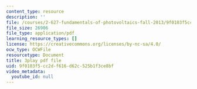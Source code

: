 ```yaml
---
content_type: resource
description: ''
file: /courses/2-627-fundamentals-of-photovoltaics-fall-2013/9f0103f5cc2df616d62c525b1f3ce8bf_k12GMjtN8aA.pdf
file_size: 26906
file_type: application/pdf
learning_resource_types: []
license: https://creativecommons.org/licenses/by-nc-sa/4.0/
ocw_type: OCWFile
resourcetype: Document
title: 3play pdf file
uid: 9f0103f5-cc2d-f616-d62c-525b1f3ce8bf
video_metadata:
  youtube_id: null
---
```


